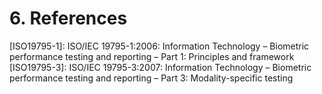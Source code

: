 # 6. References
[MINEX04]: http://www.nist.gov/customcf/get_pdf.cfm?pub_id=150619
[ISO19795-1]: ISO/IEC 19795-1:2006: Information Technology – Biometric performance testing and reporting – Part 1: Principles and framework
[ISO19795-3]: ISO/IEC 19795-3:2007: Information Technology – Biometric performance testing and reporting – Part 3: Modality-specific testing 
